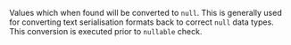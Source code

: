Values which when found will be converted to `null`. This is generally used for converting text serialisation formats back to correct `null` data types. This conversion is executed prior to `nullable` check.